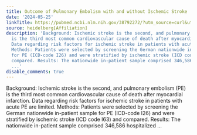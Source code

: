 ```yaml
---
title: Outcome of Pulmonary Embolism with and without Ischemic Stroke
date: '2024-05-25'
linkTitle: https://pubmed.ncbi.nlm.nih.gov/38792272/?utm_source=curl&utm_medium=rss&utm_campaign=pubmed-2&utm_content=1FakS-2QOkCT8HsMOQP1bCRQ4YzyumYOmxmF0moLsQ3dFB1E9V&fc=20220326224207&ff=20240526182247&v=2.18.0.post9+e462414
source: heidelberg[Affiliation]
description: 'Background: Ischemic stroke is the second, and pulmonary embolism (PE)
  is the third most common cardiovascular cause of death after myocardial infarction.
  Data regarding risk factors for ischemic stroke in patients with acute PE are limited.
  Methods: Patients were selected by screening the German nationwide in-patient sample
  for PE (ICD-code I26) and were stratified by ischemic stroke (ICD code I63) and
  compared. Results: The nationwide in-patient sample comprised 346,586 hospitalized
  ...'
disable_comments: true
---
```

Background: Ischemic stroke is the second, and pulmonary embolism (PE) is the third most common cardiovascular cause of death after myocardial infarction. Data regarding risk factors for ischemic stroke in patients with acute PE are limited. Methods: Patients were selected by screening the German nationwide in-patient sample for PE (ICD-code I26) and were stratified by ischemic stroke (ICD code I63) and compared. Results: The nationwide in-patient sample comprised 346,586 hospitalized ...